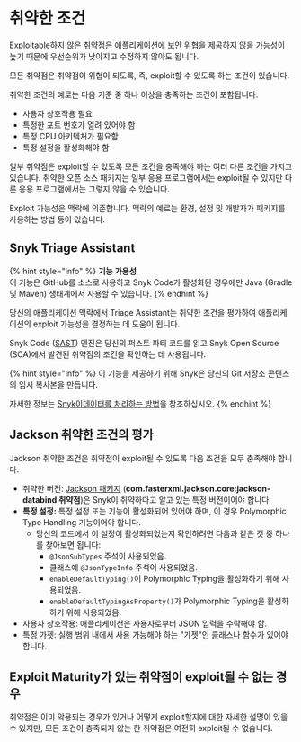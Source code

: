 # 취약한 조건

Exploitable하지 않은 취약점은 애플리케이션에 보안 위협을 제공하지 않을 가능성이 높기 때문에 우선순위가 낮아지고 수정하지 않아도 됩니다.

모든 취약점은 취약점이 위협이 되도록, 즉, exploit할 수 있도록 하는 조건이 있습니다.

취약한 조건의 예로는 다음 기준 중 하나 이상을 충족하는 조건이 포함됩니다:

* 사용자 상호작용 필요
* 특정한 포트 번호가 열려 있어야 함
* 특정 CPU 아키텍처가 필요함
* 특정 설정을 활성화해야 함

일부 취약점은 exploit할 수 있도록 모든 조건을 충족해야 하는 여러 다른 조건을 가지고 있습니다. 취약한 오픈 소스 패키지는 일부 응용 프로그램에서는 exploit될 수 있지만 다른 응용 프로그램에서는 그렇지 않을 수 있습니다.

Exploit 가능성은 맥락에 의존합니다. 맥락의 예로는 환경, 설정 및 개발자가 패키지를 사용하는 방법 등이 있습니다.

## Snyk Triage Assistant

{% hint style="info" %}
**기능 가용성**\
이 기능은 GitHub를 소스로 사용하고 Snyk Code가 활성화된 경우에만 Java (Gradle 및 Maven) 생태계에서 사용할 수 있습니다.
{% endhint %}

당신의 애플리케이션 맥락에서 Triage Assistant는 취약한 조건을 평가하여 애플리케이션의 exploit 가능성을 결정하는 데 도움이 됩니다.

Snyk Code ([SAST](https://snyk.io/learn/application-security/sast-vs-dast/)) 엔진은 당신의 퍼스트 파티 코드를 읽고 Snyk Open Source (SCA)에서 발견된 취약점의 조건을 확인하는 데 사용됩니다.

{% hint style="info" %}
이 기능을 제공하기 위해 Snyk은 당신의 Git 저장소 콘텐츠의 임시 복사본을 만듭니다.

자세한 정보는 [Snyk이데이터를 처리하는 방법](../../working-with-snyk/how-snyk-handles-your-data.md)을 참조하십시오.
{% endhint %}

## Jackson 취약한 조건의 평가

Jackson 취약한 조건은 취약점이 exploit될 수 있도록 다음 조건을 모두 충족해야 합니다.

* 취약한 버전: [Jackson 패키지](https://snyk.io/vuln/maven:com.fasterxml.jackson.core%3Ajackson-databind) (**com.fasterxml.jackson.core:jackson-databind 취약점**)은 Snyk이 취약하다고 알고 있는 특정 버전이어야 합니다.
* **특정 설정:** 특정 설정 또는 기능이 활성화되어 있어야 하며, 이 경우 Polymorphic Type Handling 기능이어야 합니다.
  * 당신의 코드에서 이 설정이 활성화되었는지 확인하려면 다음과 같은 것 중 하나를 찾아보면 됩니다:
    * `@JsonSubTypes` 주석이 사용되었음.
    * 클래스에 `@JsonTypeInfo` 주석이 사용되었음.
    * `enableDefaultTyping()`이 Polymorphic Typing을 활성화하기 위해 사용되었음.
    * `enableDefaultTypingAsProperty()`가 Polymorphic Typing을 활성화하기 위해 사용되었음.
* 사용자 상호작용: 애플리케이션은 사용자로부터 JSON 입력을 수락해야 함.
* 특정 가젯: 실행 범위 내에서 사용 가능해야 하는 "가젯"인 클래스나 함수가 있어야 합니다.

## Exploit Maturity가 있는 취약점이 exploit될 수 없는 경우

취약점은 이미 악용되는 경우가 있거나 어떻게 exploit할지에 대한 자세한 설명이 있을 수 있지만, 모든 조건이 충족되지 않는 한 취약점은 여전히 exploit될 수 없습니다.
